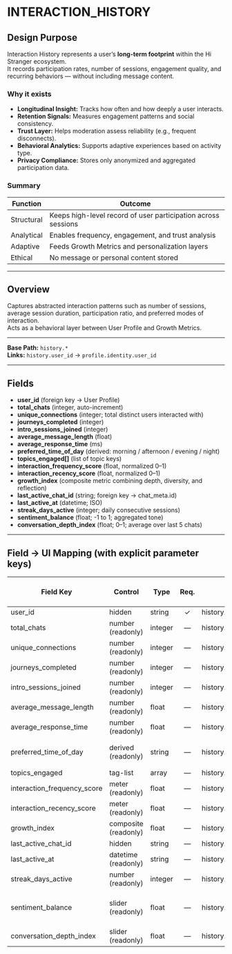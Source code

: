 # INTERACTION_HISTORY

## Design Purpose
Interaction History represents a user’s **long-term footprint** within the Hi Stranger ecosystem.  
It records participation rates, number of sessions, engagement quality, and recurring behaviors — without including message content.

### Why it exists
- **Longitudinal Insight:** Tracks how often and how deeply a user interacts.  
- **Retention Signals:** Measures engagement patterns and social consistency.  
- **Trust Layer:** Helps moderation assess reliability (e.g., frequent disconnects).  
- **Behavioral Analytics:** Supports adaptive experiences based on activity type.  
- **Privacy Compliance:** Stores only anonymized and aggregated participation data.

### Summary
| Function | Outcome |
|-----------|----------|
| Structural | Keeps high-level record of user participation across sessions |
| Analytical | Enables frequency, engagement, and trust analysis |
| Adaptive | Feeds Growth Metrics and personalization layers |
| Ethical | No message or personal content stored |

---

## Overview
Captures abstracted interaction patterns such as number of sessions, average session duration, participation ratio, and preferred modes of interaction.  
Acts as a behavioral layer between User Profile and Growth Metrics.

---

**Base Path:** `history.*`  
**Links:** `history.user_id` → `profile.identity.user_id`

---

## Fields
- **user_id** (foreign key → User Profile)
- **total_chats** (integer, auto-increment)
- **unique_connections** (integer; total distinct users interacted with)
- **journeys_completed** (integer)
- **intro_sessions_joined** (integer)
- **average_message_length** (float)
- **average_response_time** (ms)
- **preferred_time_of_day** (derived: morning / afternoon / evening / night)
- **topics_engaged[]** (list of topic keys)
- **interaction_frequency_score** (float, normalized 0–1)
- **interaction_recency_score** (float, normalized 0–1)
- **growth_index** (composite metric combining depth, diversity, and reflection)
- **last_active_chat_id** (string; foreign key → chat_meta.id)
- **last_active_at** (datetime; ISO)
- **streak_days_active** (integer; daily consecutive sessions)
- **sentiment_balance** (float; -1 to 1; aggregated tone)
- **conversation_depth_index** (float; 0–1; average over last 5 chats)

---

## Field → UI Mapping (with explicit parameter keys)

| Field Key | Control | Type | Req. | Storage Path | Options / Enum (key = label) |
|---|---|---|:--:|---|---|
| user_id | hidden | string | ✓ | history.user_id | — |
| total_chats | number (readonly) | integer | — | history.total_chats | Auto-generated |
| unique_connections | number (readonly) | integer | — | history.unique_connections | Auto-generated |
| journeys_completed | number (readonly) | integer | — | history.journeys_completed | Auto-generated |
| intro_sessions_joined | number (readonly) | integer | — | history.intro_sessions_joined | Auto-generated |
| average_message_length | number (readonly) | float | — | history.average_message_length | Measured in characters |
| average_response_time | number (readonly) | float | — | history.average_response_time | Measured in ms |
| preferred_time_of_day | derived (readonly) | string | — | history.preferred_time_of_day | `morning / afternoon / evening / night` |
| topics_engaged | tag-list | array<string> | — | history.topics_engaged | topic keys |
| interaction_frequency_score | meter (readonly) | float | — | history.interaction_frequency_score | 0.0–1.0 |
| interaction_recency_score | meter (readonly) | float | — | history.interaction_recency_score | 0.0–1.0 |
| growth_index | composite (readonly) | float | — | history.growth_index | 0.0–1.0 |
| last_active_chat_id | hidden | string | — | history.last_active_chat_id | chat_meta.id |
| last_active_at | datetime (readonly) | string | — | history.last_active_at | ISO |
| streak_days_active | number (readonly) | integer | — | history.streak_days_active | — |
| sentiment_balance | slider (readonly) | float | — | history.sentiment_balance | -1 (negative) → +1 (positive) |
| conversation_depth_index | slider (readonly) | float | — | history.conversation_depth_index | 0–1 |